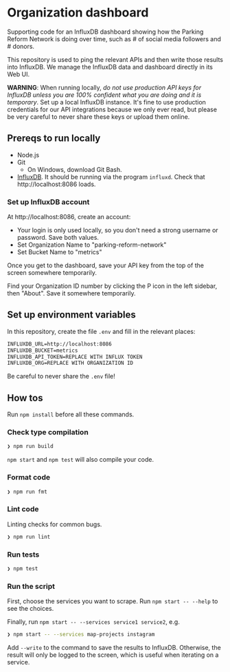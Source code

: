 # Organization dashboard

Supporting code for an InfluxDB dashboard showing how the Parking Reform Network is doing over time, such as # of social media followers and # donors.

This repository is used to ping the relevant APIs and then write those results into InfluxDB. We manage the InfluxDB data and dashboard directly in its Web UI.

**WARNING**: When running locally, _do not use production API keys for InfluxDB unless you are 100% confident what you are doing and it is temporary_. Set up a local InfluxDB instance. It's fine to use production credentials for our API integrations because we only ever read, but please be very careful to never share these keys or upload them online.

## Prereqs to run locally

- Node.js
- Git
  - On Windows, download Git Bash.
- [InfluxDB](https://docs.influxdata.com/influxdb/v2.7/install/). It should be running via the program `influxd`. Check that http://localhost:8086 loads.

### Set up InfluxDB account

At http://localhost:8086, create an account:

- Your login is only used locally, so you don't need a strong username or password. Save both values.
- Set Organization Name to "parking-reform-network"
- Set Bucket Name to "metrics"

Once you get to the dashboard, save your API key from the top of the screen somewhere temporarily.

Find your Organization ID number by clicking the P icon in the left sidebar, then "About". Save it somewhere temporarily.

## Set up environment variables

In this repository, create the file `.env` and fill in the relevant places:

```txt
INFLUXDB_URL=http://localhost:8086
INFLUXDB_BUCKET=metrics
INFLUXDB_API_TOKEN=REPLACE WITH INFLUX TOKEN
INFLUXDB_ORG=REPLACE WITH ORGANIZATION ID
```

Be careful to never share the `.env` file!

## How tos

Run `npm install` before all these commands.

### Check type compilation

```bash
❯ npm run build
```

`npm start` and `npm test` will also compile your code.

### Format code

```bash
❯ npm run fmt
```

### Lint code

Linting checks for common bugs.

```bash
❯ npm run lint
```

### Run tests

```bash
❯ npm test
```

### Run the script

First, choose the services you want to scrape. Run `npm start -- --help` to see the choices.

Finally, run `npm start -- --services service1 service2`, e.g.

```bash
❯ npm start -- --services map-projects instagram
```

Add `--write` to the command to save the results to InfluxDB. Otherwise, the result will only be logged to the screen, which is useful when iterating on a service.
